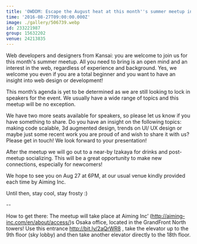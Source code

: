 ```yaml
---
title: 'OWDDM: Escape the August heat at this month''s summer meetup in Osaka'
time: '2016-08-27T09:00:00.000Z'
image: ./gallery/506739.webp
id: 233221987
group: 15632202
venue: 24213835
---
```


Web developers and designers from Kansai: you are welcome to join us for this month's summer meetup. All you need to bring is an open mind and an interest in the web, regardless of experience and background. Yes, we welcome you even if you are a total beginner and you want to have an insight into web design or development!

This month’s agenda is yet to be determined as we are still looking to lock in speakers for the event. We usually have a wide range of topics and this meetup will be no exception.

We have two more seats available for speakers, so please let us know if you have something to share. Do you have an insight on the following topics: making code scalable, 3d augmented design, trends on UI/ UX design or maybe just some recent work you are proud of and wish to share it with us? Please get in touch! We look forward to your presentation!

After the meetup we will go out to a near-by Izakaya for drinks and post-meetup socializing. This will be a great opportunity to make new connections, especially for newcomers!

We hope to see you on Aug 27 at 6PM, at our usual venue kindly provided each time by Aiming Inc.

Until then, stay cool, stay frosty :)

--

How to get there: The meetup will take place at Aiming Inc’ (http://aiming-inc.com/en/about/access/)s Osaka office, located in the GrandFront North towers! Use this entrance http://bit.ly/2aQrWR8 , take the elevator up to the 9th floor (sky lobby) and then take another elevator directly to the 18th floor.
